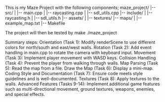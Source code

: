 This is my Maze Project with the following components;
maze_project/
|-- src/
|   |-- main.cpp
|   |-- raycasting.cpp
|   |-- sdl_utils.cpp
|-- include/
|   |-- raycasting.h
|   |-- sdl_utils.h
|-- assets/
|   |-- textures/
|-- maps/
|   |-- example_map.txt
|-- Makefile

The project will then be tested by 
make
./maze_project

Summary steps:
Orientation (Task 1): Modify renderScene to use different colors for north/south and east/west walls.
Rotation (Task 2): Add event handling in main.cpp to rotate the camera with keyboard input.
Movement (Task 3): Implement player movement with WASD keys.
Collision Handling (Task 4): Prevent the player from walking through walls.
Map Parsing (Task 5): Read the map from a file.
Draw the Map (Task 6): Display a mini-map.
Coding Style and Documentation (Task 7): Ensure code meets style guidelines and is well-documented.
Textures (Task 8): Apply textures to the walls.
Advanced Features (Tasks 9-14): Implement additional game features such as multi-directional movement, ground textures, weapons, enemies, and special effects.
